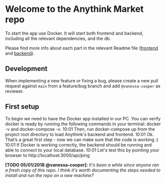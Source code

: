 # Welcome to the Anythink Market repo

To start the app use Docker. It will start both frontend and backend, including all the relevant dependencies, and the db.

Please find more info about each part in the relevant Readme file ([frontend](frontend/readme.md) and [backend](backend/README.md)).

## Development

When implementing a new feature or fixing a bug, please create a new pull request against `main` from a feature/bug branch and add `@vanessa-cooper` as reviewer.

## First setup
To begin we need to have the Docker app installed in our PC. You can verify docker is ready by running the following commands in your terminal: docker -v and docker-compose -v.
10:01
Then, run docker-compose up from the project root directory to load Anythink's backend and frontend.
10:01
Ok. That’s a great first step - now we can make sure that the code is working :)
10:01
If Docker is working correctly, the backend should be running and able to connect to your local database.
10:01
Let's test this by pointing your browser to http://localhost:3000/api/ping

**[TODO 05/01/2018 @vanessa-cooper]:** _It's been a while since anyone ran a fresh copy of this repo. I think it's worth documenting the steps needed to install and run the repo on a new machine?_
